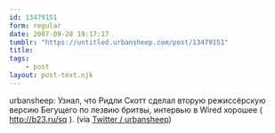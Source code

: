 ```yaml
---
id: 13479151
form: regular
date: 2007-09-28 19:17:17
tumblr: "https://untitled.urbansheep.com/post/13479151"
title:
tags:
    - post
layout: post-text.njk
---
```


<p>urbansheep: Узнал, что Ридли Скотт сделал вторую режиссёрскую версию Бегущего по лезвию бритвы, интервью в Wired хорошее ( <a href="http://b23.ru/sq">http://b23.ru/sq</a> ). (via <a href="http://twitter.com/urbansheep/statuses/299178762">Twitter / urbansheep</a>)</p>

